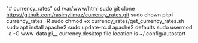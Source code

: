 "# currency_rates" 
cd /var/www/html
sudo git clone https://github.com/rasimyilmaz/currency_rates.git
sudo chown pi:pi currency_rates -R
sudo chmod +x currency_rates/get_currency_rates.sh
sudo apt install apache2
sudo update-rc.d apache2 defaults
sudo usermod -a -G www-data pi__
currency.desktop file location is ~/.config/autostart
